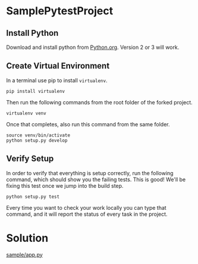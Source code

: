 # SamplePytestProject


## Install Python

Download and install python from [Python.org](https://www.python.org/). Version 2 or 3 will work.

## Create Virtual Environment

In a terminal use pip to install `virtualenv`.

```
pip install virtualenv
```

Then run the following commands from the root folder of the forked project. 

```
virtualenv venv
```

Once that completes, also run this command from the same folder.

```
source venv/bin/activate
python setup.py develop
```

## Verify Setup

In order to verify that everything is setup correctly, run the following command, which should show you the failing tests. This is good! We'll be fixing this test once we jump into the build step.

```
python setup.py test
```

Every time you want to check your work locally you can type that command, and it will report the status of every task in the project.

# Solution

[sample/app.py](https://github.com/pluralsight-projects/SamplePytestProject/blob/solution/sample/app.py)
